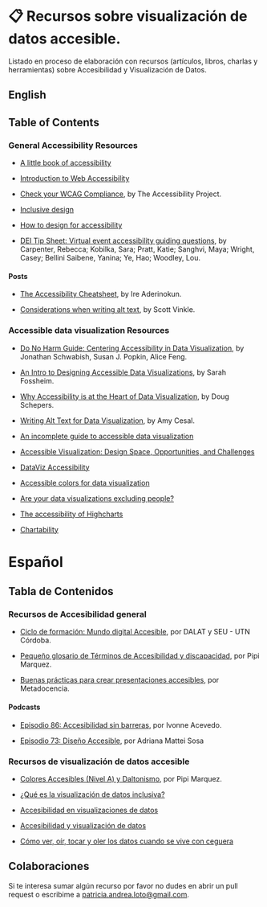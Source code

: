 # 📋  Recursos sobre visualización de datos accesible.
 Listado en proceso de elaboración con recursos (artículos, libros, charlas y herramientas) sobre Accesibilidad y Visualización de Datos.

## English

## Table of Contents 

### General Accessibility Resources

* [A little book of accessibility](https://www.ab11y.com/articles/a-little-book-of-accessibility/)

* [Introduction to Web Accessibility](https://www.w3.org/WAI/fundamentals/accessibility-intro/)

* [Check your WCAG Compliance](https://www.a11yproject.com/checklist/#title), by The Accessibility Project.

* [Inclusive design](https://automattic.design/inclusive/)

* [How to design for accessibility](https://www.bbc.co.uk/gel/guidelines/how-to-design-for-accessibility)

* [DEI Tip Sheet: Virtual event accessibility guiding questions](https://zenodo.org/record/8043909), by Carpenter, Rebecca;  Kobilka, Sara;  Pratt, Katie;  Sanghvi, Maya;  Wright, Casey; Bellini Saibene, Yanina;  Ye, Hao;  Woodley, Lou.

#### **Posts**

* [The Accessibility Cheatsheet](https://bitsofco.de/the-accessibility-cheatsheet/), by Ire Aderinokun.

* [Considerations when writing alt text](https://ux.shopify.com/considerations-when-writing-alt-text-a9c1985a8204), by Scott Vinkle.

### Accessible data visualization Resources

* [Do No Harm Guide: Centering Accessibility in Data Visualization](https://www.urban.org/research/publication/do-no-harm-guide-centering-accessibility-data-visualization), by Jonathan Schwabish, Susan J. Popkin, Alice Feng.

* [An Intro to Designing Accessible Data Visualizations](https://fossheim.io/writing/posts/accessible-dataviz-design/), by Sarah Fossheim.

* [Why Accessibility is at the Heart of Data Visualization](https://medium.com/nightingale/accessibility-is-at-the-heart-of-data-visualization-64a38d6c505b), by Doug Schepers.

* [Writing Alt Text for Data Visualization](https://medium.com/nightingale/writing-alt-text-for-data-visualization-2a218ef43f81), by Amy Cesal.

* [An incomplete guide to accessible data visualization](https://towardsdatascience.com/an-incomplete-guide-to-accessible-data-visualization-33f15bfcc400)

*  [Accessible Visualization: Design Space, Opportunities, and Challenges](https://onlinelibrary.wiley.com/doi/abs/10.1111/cgf.14298)

* [DataViz Accessibility](https://github.com/dataviza11y/resources)

* [Accessible colors for data visualization](https://zachgrosser.medium.com/accessible-colors-for-data-visualization-2ad64ac4ee7e)

* [Are your data visualizations excluding people?](https://www.youtube.com/watch?v=SWB-KLXN-Ok)

* [The accessibility of Highcharts](https://www.highcharts.com/docs/accessibility/accessibility-module)

* [Chartability](https://chartability.fizz.studio/)




# Español

## Tabla de Contenidos

### **Recursos de Accesibilidad general**

* [Ciclo de formación: Mundo digital Accesible](https://youtube.com/playlist?list=PLergKtvtBJw34z0_kO2mohz8KabkfTNsD), por DALAT y SEU - UTN Córdoba.

* [Pequeño glosario de Términos de Accesibilidad y discapacidad](https://pipimarquez.medium.com/peque%C3%B1o-glosario-de-t%C3%A9rminos-de-accesibilidad-y-discapacidad-a44080abd8d1), por Pipi Marquez.

* [Buenas prácticas para crear presentaciones accesibles](https://www.metadocencia.org/post/presentaciones-accesibles/),  por Metadocencia.

#### **Podcasts**
* [Episodio 86: Accesibilidad sin barreras](https://podcasts.apple.com/us/podcast/episodio-86-ivonne-acevedo-accesibilidad-sin-barreras/id1464454956?i=1000514246627), por Ivonne Acevedo.

* [Episodio 73: Diseño Accesible](https://podcasts.apple.com/us/podcast/episodio-73-adriana-mattei-sosa-dise%C3%B1o-accesible/id1464454956?i=1000500357583), por  Adriana Mattei Sosa
  
### **Recursos de visualización de datos accesible**

* [Colores Accesibles (Nivel A) y Daltonismo](https://pipimarquez.medium.com/colores-accesibles-nivel-a-y-daltonismo-769d4e8fbaab),  por Pipi Marquez.
  
* [¿Qué es la visualización de datos inclusiva?](https://datouch.uma.es/2022/10/07/que-es-la-visualizacion-de-datos-inclusiva/)

* [Accesibilidad en visualizaciones de datos](https://learn.microsoft.com/es-[es/office/dev/add-ins/design/data-visualization-guidelines)

* [Accesibilidad y visualización de datos](http://sidar.org/ponencias/2015/jpd15/) 

* [Cómo ver, oír, tocar y oler los datos cuando se vive con ceguera](https://www.yotambien.mx/actualidad/visualizacion-inclusiva-accesibilidad-digital-para-ceguera/)


## Colaboraciones

Si te interesa sumar algún recurso por favor no dudes en abrir un pull request o escribime a [patricia.andrea.loto@gmail.com](patricia.andrea.loto@gmail.com).
